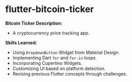# flutter-bitcoin-ticker

**Bitcoin Ticker Description:**
    <ul>
        <li>A cryptocurrency price tracking app.</li>
    </ul>
    
**Skills Learned:**
    <ul>
        <li>Using <code>DropdownButton</code> Widget from Material Design.</li>
        <li>Implementing Dart <code>for</code> and <code>for-in</code> loops.</li>
        <li>Incorporating Cupertino Widgets.</li>
        <li>Customizing UI based on platform detection.</li>
        <li>Revising previous Flutter concepts through challenges.</li>
    </ul>

